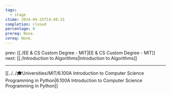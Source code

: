 ```yaml
---
tags:
  - stage
ctime: 2024-04-25T14:48:15
completion: closed
percentage: 0
prereq: None.
coreq: None.
---
```


prev: [[./EE & CS Custom Degree - MIT|EE & CS Custom Degree - MIT]]
next: [[./Introduction to Algorithms|Introduction to Algorithms]]

---

[[../../🎓Universities/MIT/6.100A Introduction to Computer Science Programming in Python|6.100A Introduction to Computer Science Programming in Python]]